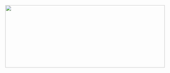 <img src="https://drive.google.com/file/d/15VZhbP2e0oIiMYL-n0q0qtqrJJgZit9v/view?usp=drive_link" width = "100%" height = "200px">
